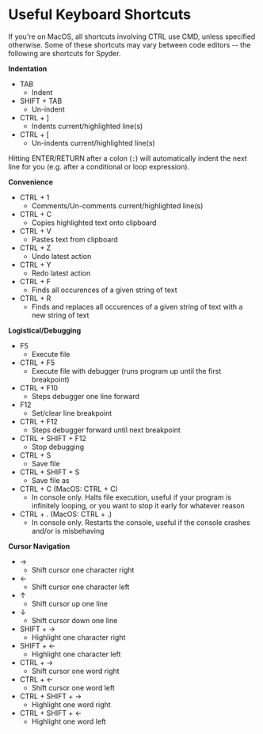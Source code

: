 # Useful Keyboard Shortcuts

If you're on MacOS, all shortcuts involving CTRL use CMD, unless specified otherwise. Some of these shortcuts may vary between code editors -- the following are shortcuts for Spyder.

**Indentation**
- TAB
    - Indent
- SHIFT + TAB
    - Un-indent
- CTRL + ]
    - Indents current/highlighted line(s)
- CTRL + [
    - Un-indents current/highlighted line(s)

Hitting ENTER/RETURN after a colon (`:`) will automatically indent the next line for you (e.g. after a conditional or loop expression).

**Convenience**
- CTRL + 1
    - Comments/Un-comments current/highlighted line(s)
- CTRL + C
    - Copies highlighted text onto clipboard
- CTRL + V
    - Pastes text from clipboard
- CTRL + Z
    - Undo latest action
- CTRL + Y
    - Redo latest action
- CTRL + F
    - Finds all occurences of a given string of text
- CTRL + R
    - Finds and replaces all occurences of a given string of text with a new string of text

**Logistical/Debugging**
- F5
    - Execute file
- CTRL + F5
    - Execute file with debugger (runs program up until the first breakpoint)
- CTRL + F10
    - Steps debugger one line forward
- F12
    - Set/clear line breakpoint
- CTRL + F12
    - Steps debugger forward until next breakpoint
- CTRL + SHIFT + F12
    - Stop debugging
- CTRL + S
    - Save file
- CTRL + SHIFT + S
    - Save file as
- CTRL + C (MacOS: CTRL + C)
    - In console only. Halts file execution, useful if your program is infinitely looping, or you want to stop it early for whatever reason
- CTRL + . (MacOS: CTRL + .)
    - In console only. Restarts the console, useful if the console crashes and/or is misbehaving

**Cursor Navigation**
- →
    - Shift cursor one character right
- ←
    - Shift cursor one character left
- ↑
    - Shift cursor up one line
- ↓
    - Shift cursor down one line
- SHIFT + →
    - Highlight one character right
- SHIFT + ←
    - Highlight one character left
- CTRL + →
    - Shift cursor one word right
- CTRL + ←
    - Shift cursor one word left
- CTRL + SHIFT + →
    - Highlight one word right
- CTRL + SHIFT + ←
    - Highlight one word left
